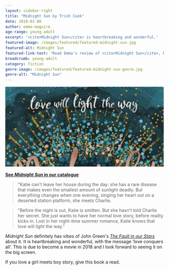 ```yaml
---
layout: sidebar-right
title: "Midnight Sun by Trish Cook"
date: 2018-02-08
author: emma-maguire
age-range: young-adult
excerpt: '<cite>Midnight Sun</cite> is heartbreaking and wonderful.'
featured-image: /images/featured/featured-midnight-sun.jpg
featured-alt: Midnight Sun
featured-link-text: "Read Emma's review of <cite>Midnight Sun</cite>, by Trish Cook."
breadcrumb: young-adult
category: fiction
genre-image: /images/featured/featured-midnight-sun-genre.jpg
genre-alt: "Midnight Sun"
---
```


![Midnight Sun](/images/featured/featured-midnight-sun.jpg)

**[See <cite>Midnight Sun</cite> in our catalogue](https://suffolk.spydus.co.uk/cgi-bin/spydus.exe/ENQ/OPAC/BIBENQ?BRN=2260366)**

> "Katie can't leave her house during the day: she has a rare disease that makes even the smallest amount of sunlight deadly. But everything changes when one evening, singing her heart out on a deserted station platform, she meets Charlie.

> "Before the night is out, Katie is smitten. But she hasn't told Charlie her secret. She just wants to have her normal love story, before reality kicks in. Lost in her night-time summer romance, Katie knows that love will light the way."

<cite>Midnight Sun</cite> definitely has vibes of John Green's [<cite>The Fault in our Stars</cite>](https://suffolk.spydus.co.uk/cgi-bin/spydus.exe/ENQ/OPAC/BIBENQ?BRN=1555738) about it. It is heartbreaking and wonderful, with the message ‘love conquers all’. This is due to become a movie in 2018 and I look forward to seeing it on the big screen.

If you love a girl meets boy story, give this book a read.
